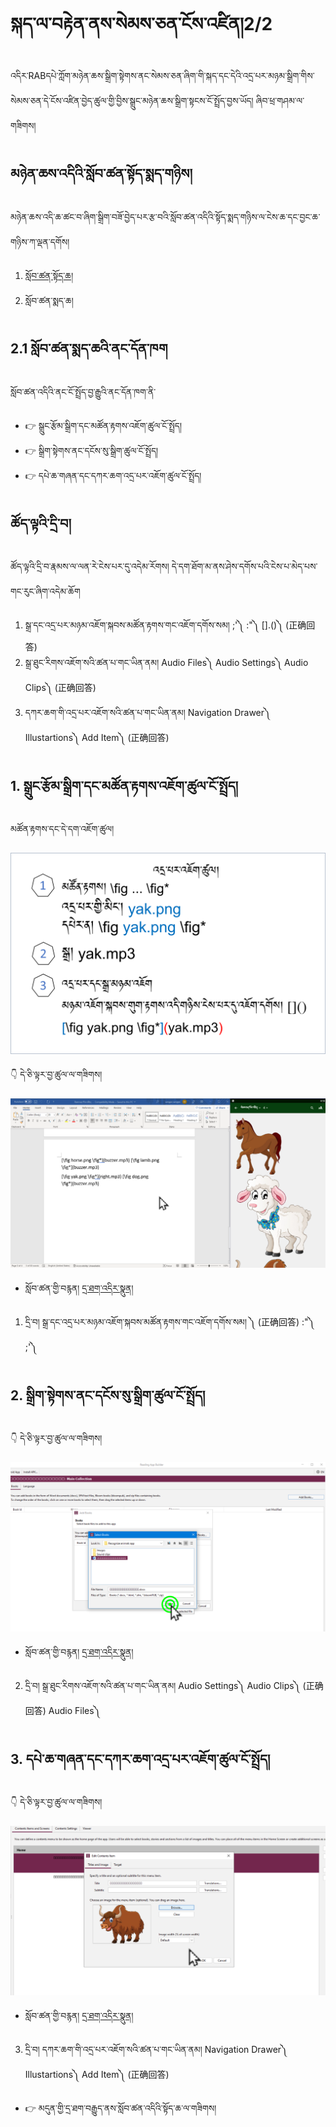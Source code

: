# སྐད་ལ་བརྟེན་ནས་སེམས་ཅན་ངོས་འཛིན།2/2

འདིར་RABདཔེ་ཀློག་མཉེན་ཆས་སྒྲིག་སྟེགས་ནང་སེམས་ཅན་ཞིག་གི་སྐད་དང་དེའི་འདྲ་པར་མཉམ་སྒྲིག་གིས་སེམས་ཅན་དེ་ངོས་འཛིན་བྱེད་ཚུལ་གྱི་བྱིས་སྒྲུང་མཉེན་ཆས་སྒྲིག་སྟངས་ངོ་སྤྲོད་བྱས་ཡོད། ཞིབ་ཕྲ་གཤམ་ལ་གཟིགས།

## མཉེན་ཆས་འདིའི་སློབ་ཚན་སྟོད་སྨད་གཉིས།

མཉེན་ཆས་འདི་ཆ་ཚང་བ་ཞིག་སྒྲིག་བཟོ་བྱེད་པར་རྩ་བའི་སློབ་ཚན་འདིའི་སྟོད་སྨད་གཉིས་ལ་ངེས་ཆ་དང་བྱང་ཆ་གཉིས་ཀ་ལྡན་དགོས།
1. [སློབ་ཚན་སྟོད་ཆ།](https://github.com/buda-base/budax/blob/master/howtoguides/RAB07/index.md)
2. སློབ་ཚན་སྨད་ཆ།

## 2.1 སློབ་ཚན་སྨད་ཆའི་ནང་དོན་ཁག

སློབ་ཚན་འདིའི་ནང་ངོ་སྤྲོད་བྱ་རྒྱུའི་ནང་དོན་ཁག་ནི་

- 👉 སྒྲུང་རྩོམ་སྒྲིག་དང་མཚོན་རྟགས་འཇོག་ཚུལ་ངོ་སྤྲོད།
- 👉 སྒྲིག་སྟེགས་ནང་དངོས་སུ་སྒྲིག་ཚུལ་ངོ་སྤྲོད།
- 👉 དཔེ་ཆ་གཞན་དང་དཀར་ཆག་འདྲ་པར་འཇོག་ཚུལ་ངོ་སྤྲོད།

## ཚོད་ལྟའི་དྲི་བ།

ཚོད་ལྟའི་དྲི་བ་རྣམས་ལ་ལན་རེ་ངེས་པར་དུ་འདེམ་རོགས། དེ་དག་ཐོག་མ་ནས་ཤེས་དགོས་པའི་ངེས་པ་མེད་པས་གང་རུང་ཞིག་འདེམ་ཆོག

1. སྒྲ་དང་འདྲ་པར་མཉམ་འཇོག་སྐབས་མཚོན་རྟགས་གང་འཇོག་དགོས་སམ། ;'༽ :"༽ [].()༽ (正确回答)
2. སྒྲ་ཐུང་རིགས་འཇོག་སའི་ཚན་པ་གང་ཡིན་ནམ། Audio Files༽ Audio Settings༽ Audio Clips༽ (正确回答)
3. དཀར་ཆག་གི་འདྲ་པར་འཇོག་སའི་ཚན་པ་གང་ཡིན་ནམ། Navigation Drawer༽ Illustartions༽ Add Item༽ (正确回答)

## 1. སྒྲུང་རྩོམ་སྒྲིག་དང་མཚོན་རྟགས་འཇོག་ཚུལ་ངོ་སྤྲོད།


མཚོན་རྟགས་དང་དེ་དག་འཇོག་ཚུལ།

![800](images/000000.png)

👇 དེ་ཅི་ལྟར་བྱ་ཚུལ་ལ་གཟིགས།

![800](images/000001.png)


- སློབ་ཚན་གྱི་བརྙན། [དྲ་ཐག་འདིར་སྣུན།](https://drive.google.com/file/d/1yaxydcrayY1zcrB7rdVCoU-jgH-iMlUD/view?usp=share_link)


1. དྲི་བ། སྒྲ་དང་འདྲ་པར་མཉམ་འཇོག་སྐབས་མཚོན་རྟགས་གང་འཇོག་དགོས་སམ། []()༽ (正确回答) :"༽ ;'༽

## 2. སྒྲིག་སྟེགས་ནང་དངོས་སུ་སྒྲིག་ཚུལ་ངོ་སྤྲོད།

👇 དེ་ཅི་ལྟར་བྱ་ཚུལ་ལ་གཟིགས།

![800](images/000002.png)


- སློབ་ཚན་གྱི་བརྙན། [དྲ་ཐག་འདིར་སྣུན།](https://drive.google.com/file/d/15COX5bkAmikfp58GfnnIAUp0iu8ks66n/view?usp=share_link)


2. དྲི་བ། སྒྲ་ཐུང་རིགས་འཇོག་སའི་ཚན་པ་གང་ཡིན་ནམ། Audio Settings༽ Audio Clips༽ (正确回答) Audio Files༽

## 3. དཔེ་ཆ་གཞན་དང་དཀར་ཆག་འདྲ་པར་འཇོག་ཚུལ་ངོ་སྤྲོད།

👇 དེ་ཅི་ལྟར་བྱ་ཚུལ་ལ་གཟིགས།

![800](images/000003.png)
 

- སློབ་ཚན་གྱི་བརྙན། [དྲ་ཐག་འདིར་སྣུན།](https://drive.google.com/file/d/1GVulCPjCbNJFK3G3-i2Zgx9B0A1viTeN/view?usp=share_link)


3. དྲི་བ། དཀར་ཆག་གི་འདྲ་པར་འཇོག་སའི་ཚན་པ་གང་ཡིན་ནམ། Navigation Drawer༽ Illustartions༽ Add Item༽ (正确回答)

- 👉 མདུན་གྱི་དྲ་ཐག་བརྒྱུད་ནས་སློབ་ཚན་འདིའི་སྟོད་ཆ་ལ་གཟིགས།
